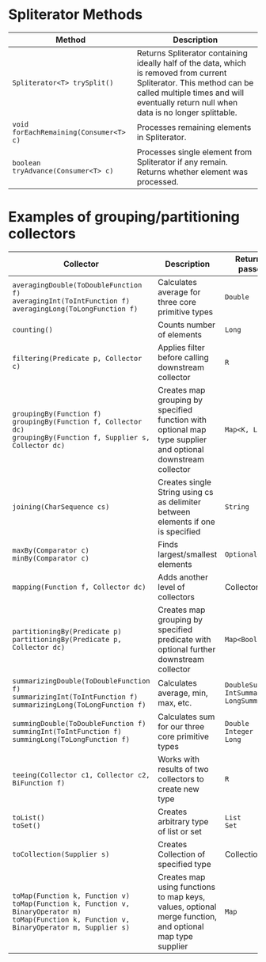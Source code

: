 # Spliterator Methods

| Method                                 | Description                                                                                                                                                                                                     |
|----------------------------------------|-----------------------------------------------------------------------------------------------------------------------------------------------------------------------------------------------------------------|
| `Spliterator<T> trySplit()`            | Returns Spliterator containing ideally half of the data, which is removed from current Spliterator. This method can be called multiple times and will eventually return null when data is no longer splittable. |
| `void forEachRemaining(Consumer<T> c)` | Processes remaining elements in Spliterator.                                                                                                                                                                    |
| `boolean tryAdvance(Consumer<T> c)`    | Processes single element from Spliterator if any remain. Returns whether element was processed.                                                                                                                 |

# Examples of grouping/partitioning collectors

| Collector                                                                                                                                               | Description                                                                                                  | Return value when passed to collect                                              |
|---------------------------------------------------------------------------------------------------------------------------------------------------------|--------------------------------------------------------------------------------------------------------------|----------------------------------------------------------------------------------|
| `averagingDouble(ToDoubleFunction f)`<br/>`averagingInt(ToIntFunction f)`<br/>`averagingLong(ToLongFunction f)`                                         | Calculates average for three core primitive types                                                            | `Double`                                                                         |
| `counting()`                                                                                                                                            | Counts number of elements                                                                                    | `Long`                                                                           |
| `filtering(Predicate p, Collector c)`                                                                                                                   | Applies filter before calling downstream collector                                                           | `R`                                                                              |
| `groupingBy(Function f)`<br/>`groupingBy(Function f, Collector dc)`<br/>`groupingBy(Function f, Supplier s, Collector dc)`                              | Creates map grouping by specified function with optional map type supplier and optional downstream collector | `Map<K, List<T>>`                                                                |
| `joining(CharSequence cs)`                                                                                                                              | Creates single String using cs as delimiter between elements if one is specified                             | `String`                                                                         |
| `maxBy(Comparator c)`<br/>`minBy(Comparator c)`                                                                                                         | Finds largest/smallest elements                                                                              | `Optional<T>`                                                                    |
| `mapping(Function f, Collector dc)`                                                                                                                     | Adds another level of collectors                                                                             | Collector                                                                        |
| `partitioningBy(Predicate p)`<br/>`partitioningBy(Predicate p, Collector dc)`                                                                           | Creates map grouping by specified predicate with optional further downstream collector                       | `Map<Boolean, List<T>>`                                                          |
| `summarizingDouble(ToDoubleFunction f)`<br/>`summarizingInt(ToIntFunction f)`<br/>`summarizingLong(ToLongFunction f)`                                   | Calculates average, min, max, etc.                                                                           | `DoubleSummaryStatistics`<br/>`IntSummaryStatistics`<br/>`LongSummaryStatistics` |
| `summingDouble(ToDoubleFunction f)`<br/>`summingInt(ToIntFunction f)`<br/>`summingLong(ToLongFunction f)`                                               | Calculates sum for our three core primitive types                                                            | `Double`<br/>`Integer`<br/>`Long`                                                |
| `teeing(Collector c1, Collector c2, BiFunction f)`                                                                                                      | Works with results of two collectors to create new type                                                      | `R`                                                                              |
| `toList()`<br/>`toSet()`                                                                                                                                | Creates arbitrary type of list or set                                                                        | `List`<br/>`Set`                                                                 |
| `toCollection(Supplier s)`                                                                                                                              | Creates Collection of specified type                                                                         | Collection                                                                       |
| `toMap(Function k, Function v)`<br/>`toMap(Function k, Function v, BinaryOperator m)`<br/>`toMap(Function k, Function v, BinaryOperator m, Supplier s)` | Creates map using functions to map keys, values, optional merge function, and optional map type supplier     | `Map`                                                                            |
